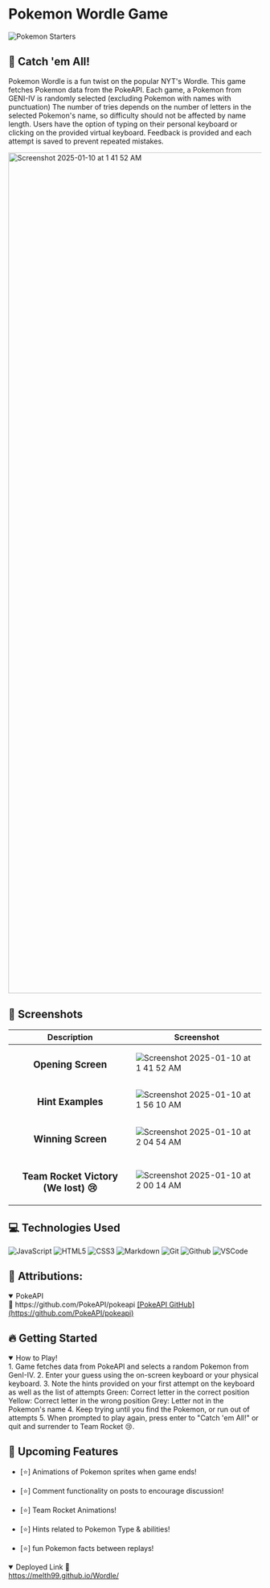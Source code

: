  # Pokemon Wordle Game

![Pokemon Starters](https://i.imgur.com/v9QFNoZ.gif)

   
## 📝 Catch 'em All!
  Pokemon Wordle is a fun twist on the popular NYT's Wordle. This game fetches Pokemon data from the PokeAPI. Each game, a Pokemon from GENI-IV is randomly selected (excluding Pokemon with names with punctuation)
  The number of tries depends on the number of letters in the selected Pokemon's name, so difficulty should not be affected by name length. Users have the option of typing on their personal keyboard or clicking on the provided virtual keyboard. Feedback is provided and each attempt is saved to prevent repeated mistakes.
</div>
<img width="1669" alt="Screenshot 2025-01-10 at 1 41 52 AM" src="https://github.com/user-attachments/assets/f51ce644-9c94-4363-8a3a-42df05308a5c" />

 ## :camera_flash: Screenshots 

  |   Description | Screenshot | 
  |:-------------:| -----------|
  |<h3>Opening Screen</h3> | ![Screenshot 2025-01-10 at 1 41 52 AM](https://github.com/user-attachments/assets/5251b12e-2096-4f12-ae55-795ebb243819)
  |<h3>Hint Examples</h3>|![Screenshot 2025-01-10 at 1 56 10 AM](https://github.com/user-attachments/assets/79fd9ebd-7c86-44d3-b5dc-f6757cbb7a51)
  |<h3>Winning Screen</h3>|![Screenshot 2025-01-10 at 2 04 54 AM](https://github.com/user-attachments/assets/913ad3bb-d96f-44da-b1b2-d6b745af9b8b)
  |<h3>Team Rocket Victory (We lost) 😢</h3>|![Screenshot 2025-01-10 at 2 00 14 AM](https://github.com/user-attachments/assets/0ae54f62-d6e7-4696-a743-3d750f242e43)

  ## :computer: Technologies Used

  ![JavaScript](https://img.shields.io/badge/-JavaScript-05122A?style=flat&logo=javascript)
  ![HTML5](https://img.shields.io/badge/-HTML5-05122A?style=flat&logo=html5)
  ![CSS3](https://img.shields.io/badge/-CSS-05122A?style=flat&logo=css3)
  ![Markdown](https://img.shields.io/badge/-Markdown-05122A?style=flat&logo=markdown)
  ![Git](https://img.shields.io/badge/-Git-05122A?style=flat&logo=git)
  ![Github](https://img.shields.io/badge/-GitHub-05122A?style=flat&logo=github)
  ![VSCode](https://img.shields.io/badge/-VS_Code-05122A?style=flat&logo=visualstudio)

  ## 🙏 Attributions:
  <details open>
  <summary>PokeAPI</summary>
  🧋 https://github.com/PokeAPI/pokeapi
  <a href="https://github.com/PokeAPI/pokeapi"
    > [PokeAPI GitHub](https://github.com/PokeAPI/pokeapi) </a>

  ## :fire: Getting Started

<details open>
  <summary> How to Play! </summary>
    1. Game fetches data from PokeAPI and selects a random Pokemon from GenI-IV.
    2. Enter your guess using the on-screen keyboard or your physical keyboard.
    3. Note the hints provided on your first attempt on the keyboard as well as the list of attempts
          Green: Correct letter in the correct position
          Yellow: Correct letter in the wrong position
          Grey: Letter not in the Pokemon's name
    4. Keep trying until you find the Pokemon, or run out of attempts
    5. When prompted to play again, press enter to "Catch 'em All!" or quit and surrender to Team Rocket 😢.
</details>

## :satellite: Upcoming Features

- [⭐] Animations of Pokemon sprites when game ends!

- [⭐] Comment functionality on posts to encourage discussion!

- [⭐] Team Rocket Animations!
  
- [⭐] Hints related to Pokemon Type & abilities!
  
- [⭐] fun Pokemon facts between replays!

<details open>
  <summary> Deployed Link 🧚 </summary>
  <a href="https://melth99.github.io/Wordle/"
    > https://melth99.github.io/Wordle/ </a>
</details>
